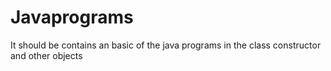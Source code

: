 # Javaprograms

It should be contains an basic of the java programs in the class constructor and other objects
